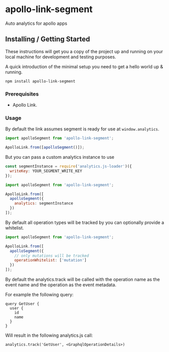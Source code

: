 # apollo-link-segment

Auto analytics for apollo apps

## Installing / Getting Started

These instructions will get you a copy of the project up and running on your
local machine for development and testing purposes.

A quick introduction of the minimal setup you need to get a hello world up & running.

```shell
npm install apollo-link-segment
```

### Prerequisites

- Apollo Link.

### Usage

By default the link assumes segment is ready for use at `window.analytics`.

```javascript
import apolloSegment from 'apollo-link-segment';

ApolloLink.from([apolloSegment()]);
```

But you can pass a custom analytics instance to use

```javascript
const segmentInstance = require('analytics.js-loader')({
  writeKey: YOUR_SEGMENT_WRITE_KEY
});

import apolloSegment from 'apollo-link-segment';

ApolloLink.from([
  apolloSegment({
    analytics: segmentInstance
  })
]);
```

By default all operation types will be tracked by you can optionally provide a whitelist.

```javascript
import apolloSegment from 'apollo-link-segment';

ApolloLink.from([
  apolloSegment({
    // only mutations will be tracked
    operationWhitelist: ['mutation']
  })
]);
```

By default the analytics.track will be called with the operation name as the event name and the operation as the event metadata.

For example the following query:

```
query GetUser {
  user {
    id
    name
  }
}
```

Will result in the following analytics.js call:

```
analytics.track('GetUser', <GraphqlOperationDetails>)
```
